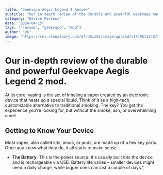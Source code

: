 ```yaml
---
title: "Geekvape Aegis Legend 2 Review"
subtitle: "Our in-depth review of the durable and powerful Geekvape Aegis Legend 2 mod."
category: "Device Reviews"
date: "2024-04-15"
tags: ["review", "geekvape", "mod"]
author: "VK"
image: "https://res.cloudinary.com/dfndhiz82/image/upload/v1749511548/vape_on_ground_xxdn3g.jpg"
---
```


# Our in-depth review of the durable and powerful Geekvape Aegis Legend 2 mod.

At its core, vaping is the act of inhaling a vapor created by an electronic device that heats up a special liquid. Think of it as a high-tech, customizable alternative to traditional smoking. The key? You get the experience you're looking for, but without the smoke, ash, or overwhelming smell.

## Getting to Know Your Device

Most vapes, also called kits, mods, or pods, are made up of a few key parts. Once you know what they do, it all starts to make sense.

- **The Battery:** This is the power source. It's usually built into the device and is rechargeable via USB. Battery life varies – smaller devices might need a daily charge, while bigger ones can last a couple of days.",
